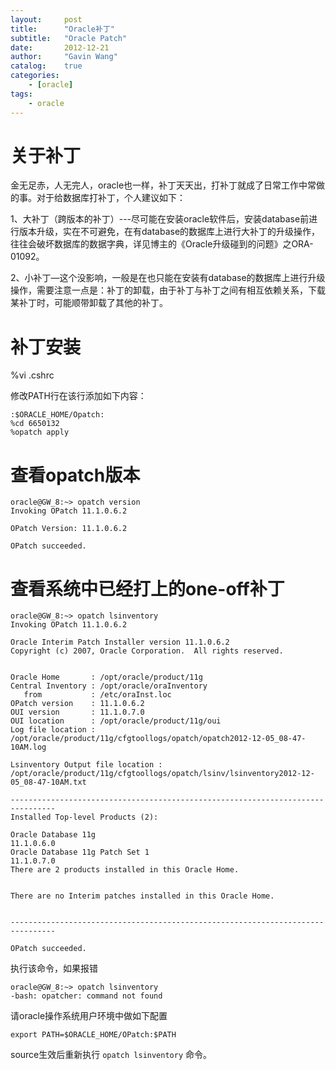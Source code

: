 ```yaml
---
layout:     post
title:      "Oracle补丁"
subtitle:   "Oracle Patch"
date:       2012-12-21
author:     "Gavin Wang"
catalog:    true
categories:
    - [oracle]
tags:
    - oracle
---
```



# 关于补丁

金无足赤，人无完人，oracle也一样，补丁天天出，打补丁就成了日常工作中常做的事。对于给数据库打补丁，个人建议如下：

1、大补丁（跨版本的补丁）---尽可能在安装oracle软件后，安装database前进行版本升级，实在不可避免，在有database的数据库上进行大补丁的升级操作，往往会破坏数据库的数据字典，详见博主的《Oracle升级碰到的问题》之ORA-01092。

2、小补丁—这个没影响，一般是在也只能在安装有database的数据库上进行升级操作，需要注意一点是：补丁的卸载，由于补丁与补丁之间有相互依赖关系，下载某补丁时，可能顺带卸载了其他的补丁。

# 补丁安装

%vi .cshrc

修改PATH行在该行添加如下内容：

```shell
:$ORACLE_HOME/Opatch:
%cd 6650132
%opatch apply
```

# 查看opatch版本

```shell
oracle@GW_8:~> opatch version
Invoking OPatch 11.1.0.6.2

OPatch Version: 11.1.0.6.2

OPatch succeeded.
```

# 查看系统中已经打上的one-off补丁

```shell
oracle@GW_8:~> opatch lsinventory
Invoking OPatch 11.1.0.6.2

Oracle Interim Patch Installer version 11.1.0.6.2
Copyright (c) 2007, Oracle Corporation.  All rights reserved.


Oracle Home       : /opt/oracle/product/11g
Central Inventory : /opt/oracle/oraInventory
   from           : /etc/oraInst.loc
OPatch version    : 11.1.0.6.2
OUI version       : 11.1.0.7.0
OUI location      : /opt/oracle/product/11g/oui
Log file location : /opt/oracle/product/11g/cfgtoollogs/opatch/opatch2012-12-05_08-47-10AM.log

Lsinventory Output file location : /opt/oracle/product/11g/cfgtoollogs/opatch/lsinv/lsinventory2012-12-05_08-47-10AM.txt

--------------------------------------------------------------------------------
Installed Top-level Products (2): 

Oracle Database 11g                                                  11.1.0.6.0
Oracle Database 11g Patch Set 1                                      11.1.0.7.0
There are 2 products installed in this Oracle Home.


There are no Interim patches installed in this Oracle Home.


--------------------------------------------------------------------------------

OPatch succeeded.
```

执行该命令，如果报错

```shell
oracle@GW_8:~> opatch lsinventory
-bash: opatcher: command not found
```

请oracle操作系统用户环境中做如下配置

```shell
export PATH=$ORACLE_HOME/OPatch:$PATH
```

source生效后重新执行 `opatch lsinventory` 命令。

